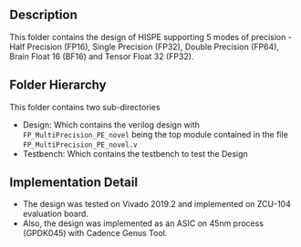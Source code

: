 ## Description
This folder contains the design of HISPE supporting 5 modes of precision - Half Precision (FP16), Single Precision (FP32), Double Precision (FP64), Brain Float 16 (BF16) and Tensor Float 32 (FP32). 

## Folder Hierarchy
This folder contains two sub-directories
 - Design: Which contains the verilog design with `FP_MultiPrecision_PE_novel` being the top module contained in the file `FP_MultiPrecision_PE_novel.v`
 - Testbench: Which contains the testbench to test the Design

## Implementation Detail
 - The design was tested on Vivado 2019.2 and implemented on ZCU-104 evaluation board. 
 - Also, the design was implemented as an ASIC on 45nm process (GPDK045) with Cadence Genus Tool.
